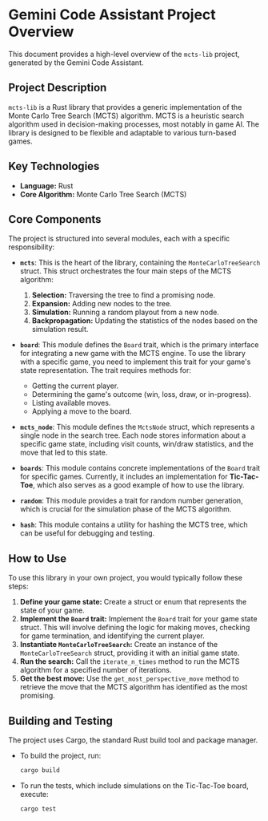 # Gemini Code Assistant Project Overview

This document provides a high-level overview of the `mcts-lib` project, generated by the Gemini Code Assistant.

## Project Description

`mcts-lib` is a Rust library that provides a generic implementation of the Monte Carlo Tree Search (MCTS) algorithm. MCTS is a heuristic search algorithm used in decision-making processes, most notably in game AI. The library is designed to be flexible and adaptable to various turn-based games.

## Key Technologies

- **Language:** Rust
- **Core Algorithm:** Monte Carlo Tree Search (MCTS)

## Core Components

The project is structured into several modules, each with a specific responsibility:

- **`mcts`**: This is the heart of the library, containing the `MonteCarloTreeSearch` struct. This struct orchestrates the four main steps of the MCTS algorithm:
    1.  **Selection:** Traversing the tree to find a promising node.
    2.  **Expansion:** Adding new nodes to the tree.
    3.  **Simulation:** Running a random playout from a new node.
    4.  **Backpropagation:** Updating the statistics of the nodes based on the simulation result.

- **`board`**: This module defines the `Board` trait, which is the primary interface for integrating a new game with the MCTS engine. To use the library with a specific game, you need to implement this trait for your game's state representation. The trait requires methods for:
    - Getting the current player.
    - Determining the game's outcome (win, loss, draw, or in-progress).
    - Listing available moves.
    - Applying a move to the board.

- **`mcts_node`**: This module defines the `MctsNode` struct, which represents a single node in the search tree. Each node stores information about a specific game state, including visit counts, win/draw statistics, and the move that led to this state.

- **`boards`**: This module contains concrete implementations of the `Board` trait for specific games. Currently, it includes an implementation for **Tic-Tac-Toe**, which also serves as a good example of how to use the library.

- **`random`**: This module provides a trait for random number generation, which is crucial for the simulation phase of the MCTS algorithm.

- **`hash`**: This module contains a utility for hashing the MCTS tree, which can be useful for debugging and testing.

## How to Use

To use this library in your own project, you would typically follow these steps:

1.  **Define your game state:** Create a struct or enum that represents the state of your game.
2.  **Implement the `Board` trait:** Implement the `Board` trait for your game state struct. This will involve defining the logic for making moves, checking for game termination, and identifying the current player.
3.  **Instantiate `MonteCarloTreeSearch`:** Create an instance of the `MonteCarloTreeSearch` struct, providing it with an initial game state.
4.  **Run the search:** Call the `iterate_n_times` method to run the MCTS algorithm for a specified number of iterations.
5.  **Get the best move:** Use the `get_most_perspective_move` method to retrieve the move that the MCTS algorithm has identified as the most promising.

## Building and Testing

The project uses Cargo, the standard Rust build tool and package manager.

- To build the project, run:
  ```bash
  cargo build
  ```

- To run the tests, which include simulations on the Tic-Tac-Toe board, execute:
  ```bash
  cargo test
  ```
